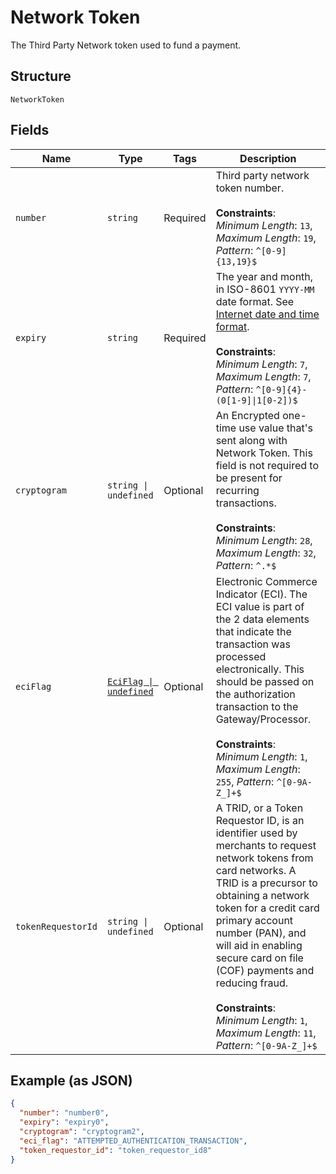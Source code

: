 
# Network Token

The Third Party Network token used to fund a payment.

## Structure

`NetworkToken`

## Fields

| Name | Type | Tags | Description |
|  --- | --- | --- | --- |
| `number` | `string` | Required | Third party network token number.<br><br>**Constraints**: *Minimum Length*: `13`, *Maximum Length*: `19`, *Pattern*: `^[0-9]{13,19}$` |
| `expiry` | `string` | Required | The year and month, in ISO-8601 `YYYY-MM` date format. See [Internet date and time format](https://tools.ietf.org/html/rfc3339#section-5.6).<br><br>**Constraints**: *Minimum Length*: `7`, *Maximum Length*: `7`, *Pattern*: `^[0-9]{4}-(0[1-9]\|1[0-2])$` |
| `cryptogram` | `string \| undefined` | Optional | An Encrypted one-time use value that's sent along with Network Token. This field is not required to be present for recurring transactions.<br><br>**Constraints**: *Minimum Length*: `28`, *Maximum Length*: `32`, *Pattern*: `^.*$` |
| `eciFlag` | [`EciFlag \| undefined`](../../doc/models/eci-flag.md) | Optional | Electronic Commerce Indicator (ECI). The ECI value is part of the 2 data elements that indicate the transaction was processed electronically. This should be passed on the authorization transaction to the Gateway/Processor.<br><br>**Constraints**: *Minimum Length*: `1`, *Maximum Length*: `255`, *Pattern*: `^[0-9A-Z_]+$` |
| `tokenRequestorId` | `string \| undefined` | Optional | A TRID, or a Token Requestor ID, is an identifier used by merchants to request network tokens from card networks. A TRID is a precursor to obtaining a network token for a credit card primary account number (PAN), and will aid in enabling secure card on file (COF) payments and reducing fraud.<br><br>**Constraints**: *Minimum Length*: `1`, *Maximum Length*: `11`, *Pattern*: `^[0-9A-Z_]+$` |

## Example (as JSON)

```json
{
  "number": "number0",
  "expiry": "expiry0",
  "cryptogram": "cryptogram2",
  "eci_flag": "ATTEMPTED_AUTHENTICATION_TRANSACTION",
  "token_requestor_id": "token_requestor_id8"
}
```

